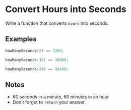 # Convert Hours into Seconds

Write a function that converts `hours` into seconds.

## Examples

```C++
howManySeconds(2) == 7200;

howManySeconds(10) == 36000;

howManySeconds(24) == 86400;
```

## Notes

* 60 seconds in a minute, 60 minutes in an hour
* Don't forget to `return` your answer.
